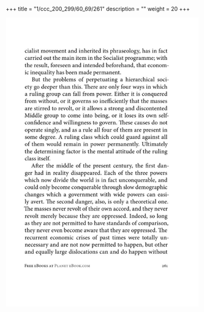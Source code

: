 +++
title = "1/ccc_200_299/60_69/261"
description = ""
weight = 20
+++

<img class="center-fit-jpg" src="/jpg_/out_jpg_1984__261.jpg" ></img>

